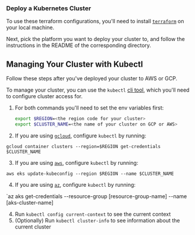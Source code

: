 ### Deploy a Kubernetes Cluster


To use these terraform configurations, you'll need to install [`terraform`](https://developer.hashicorp.com/terraform/tutorials/aws-get-started/install-cli) on your local machine.

Next, pick the platform you want to deploy your cluster to, and follow the instructions in the README of the corresponding directory.

## Managing Your Cluster with Kubectl
Follow these steps after you've deployed your cluster to AWS or GCP. 

To manage your cluster, you can use the `kubectl` [cli tool](https://kubernetes.io/docs/tasks/tools/), which you'll need to configure cluster access for.

1. For both commands you'll need to set the env variables first:
    ```bash
    export $REGION=<the region code for your cluster>
    export $CLUSTER_NAME=<the name of your cluster on GCP or AWS>
    ```

2. If you are using [`gcloud`](https://cloud.google.com/kubernetes-engine/docs/how-to/cluster-access-for-kubectl), configure `kubectl` by running:

`gcloud container clusters --region=$REGION get-credentials $CLUSTER_NAME`

3. If you are using [`aws`](https://docs.aws.amazon.com/eks/latest/userguide/create-kubeconfig.html), configure `kubectl` by running:

`aws eks update-kubeconfig --region $REGION --name $CLUSTER_NAME`

4. If you are using [`az`](https://learn.microsoft.com/en-us/cli/azure/aks?view=azure-cli-latest#az-aks-get-credentials), configure `kubectl` by running:

`az aks get-credentials --resource-group [resource-group-name] --name [aks-cluster-name]

4. Run `kubectl config current-context` to see the current context
5. (Optionally) Run `kubectl cluster-info` to see information about the current cluster

